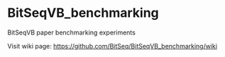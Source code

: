 # BitSeqVB_benchmarking
BitSeqVB paper benchmarking experiments

Visit wiki page: https://github.com/BitSeq/BitSeqVB_benchmarking/wiki
